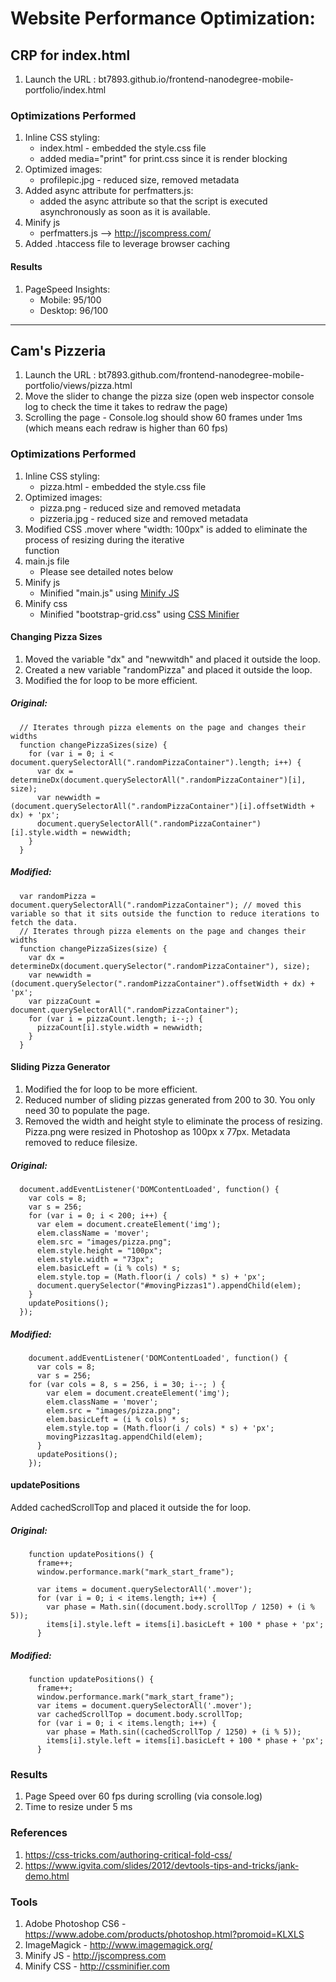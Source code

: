 # Website Performance Optimization:

## CRP for index.html

1. Launch the URL : bt7893.github.io/frontend-nanodegree-mobile-portfolio/index.html

### Optimizations Performed

1. Inline CSS styling:
    - index.html - embedded the style.css file
    - added media="print" for print.css since it is render blocking
2. Optimized images:
    - profilepic.jpg - reduced size, removed metadata
3. Added async attribute for perfmatters.js:
    - added the async attribute so that the script is executed asynchronously as soon as it is available.
4. Minify js
    - perfmatters.js --> http://jscompress.com/
5. Added .htaccess file to leverage browser caching

#### Results
1. PageSpeed Insights:
    - Mobile: 95/100
    - Desktop: 96/100


***


## Cam's Pizzeria
1. Launch the URL : bt7893.github.com/frontend-nanodegree-mobile-portfolio/views/pizza.html
2. Move the slider to change the pizza size (open web inspector console log to check the time it takes to redraw the page)
3. Scrolling the page - Console.log should show 60 frames under 1ms (which means each redraw is higher than 60 fps)

### Optimizations Performed
1. Inline CSS styling:
   - pizza.html - embedded the style.css file
2. Optimized images:
   - pizza.png - reduced size and removed metadata
   - pizzeria.jpg - reduced size and removed metadata
3. Modified CSS .mover where "width: 100px" is added to eliminate the process of resizing during the iterative   
   function
4. main.js file
    - Please see detailed notes below
5. Minify js
    - Minified "main.js" using [Minify JS](http://jscompress.com/)
6. Minify css
    - Minified "bootstrap-grid.css" using [CSS Minifier](http://cssminifier.com/)

#### Changing Pizza Sizes
1. Moved the variable "dx" and "newwitdh" and placed it outside the loop.
2. Created a new variable "randomPizza" and placed it outside the loop.
3. Modified the for loop to be more efficient.

##### Original:
      // Iterates through pizza elements on the page and changes their widths
      function changePizzaSizes(size) {
        for (var i = 0; i < document.querySelectorAll(".randomPizzaContainer").length; i++) {
          var dx = determineDx(document.querySelectorAll(".randomPizzaContainer")[i], size);
          var newwidth = (document.querySelectorAll(".randomPizzaContainer")[i].offsetWidth + dx) + 'px';
          document.querySelectorAll(".randomPizzaContainer")[i].style.width = newwidth;
        }
      }
##### Modified:
      var randomPizza = document.querySelectorAll(".randomPizzaContainer"); // moved this variable so that it sits outside the function to reduce iterations to fetch the data.
      // Iterates through pizza elements on the page and changes their widths
      function changePizzaSizes(size) {
        var dx = determineDx(document.querySelector(".randomPizzaContainer"), size);
        var newwidth = (document.querySelector(".randomPizzaContainer").offsetWidth + dx) + 'px';
        var pizzaCount = document.querySelectorAll(".randomPizzaContainer");
        for (var i = pizzaCount.length; i--;) {
          pizzaCount[i].style.width = newwidth;
        }
      }

#### Sliding Pizza Generator
1. Modified the for loop to be more efficient.
2. Reduced number of sliding pizzas generated from 200 to 30. You only need 30 to populate the page.
3. Removed the width and height style to eliminate the process of resizing. Pizza.png were resized in Photoshop as 
   100px x 77px. Metadata removed to reduce filesize.

##### Original:
      document.addEventListener('DOMContentLoaded', function() {
        var cols = 8;
        var s = 256;
        for (var i = 0; i < 200; i++) {
          var elem = document.createElement('img');
          elem.className = 'mover';
          elem.src = "images/pizza.png";
          elem.style.height = "100px";
          elem.style.width = "73px";
          elem.basicLeft = (i % cols) * s;
          elem.style.top = (Math.floor(i / cols) * s) + 'px';
          document.querySelector("#movingPizzas1").appendChild(elem);
        }
        updatePositions();
      });

##### Modified:
        document.addEventListener('DOMContentLoaded', function() {
          var cols = 8;
          var s = 256;
        for (var cols = 8, s = 256, i = 30; i--; ) {
            var elem = document.createElement('img');
            elem.className = 'mover';
            elem.src = "images/pizza.png";
            elem.basicLeft = (i % cols) * s;
            elem.style.top = (Math.floor(i / cols) * s) + 'px';
            movingPizzas1tag.appendChild(elem);
          }
          updatePositions();
        });

#### updatePositions
Added cachedScrollTop and placed it outside the for loop.

##### Original:
        function updatePositions() {
          frame++;
          window.performance.mark("mark_start_frame");
        
          var items = document.querySelectorAll('.mover');
          for (var i = 0; i < items.length; i++) {
            var phase = Math.sin((document.body.scrollTop / 1250) + (i % 5));
            items[i].style.left = items[i].basicLeft + 100 * phase + 'px';
          }

##### Modified:
        function updatePositions() {
          frame++;
          window.performance.mark("mark_start_frame");
          var items = document.querySelectorAll('.mover');
          var cachedScrollTop = document.body.scrollTop;
          for (var i = 0; i < items.length; i++) {
            var phase = Math.sin((cachedScrollTop / 1250) + (i % 5));
            items[i].style.left = items[i].basicLeft + 100 * phase + 'px';
          }

### Results
1. Page Speed over 60 fps during scrolling (via console.log)
2. Time to resize under 5 ms

### References
1. https://css-tricks.com/authoring-critical-fold-css/
2. https://www.igvita.com/slides/2012/devtools-tips-and-tricks/jank-demo.html

### Tools
1. Adobe Photoshop CS6 - https://www.adobe.com/products/photoshop.html?promoid=KLXLS
2. ImageMagick - http://www.imagemagick.org/
3. Minify JS - http://jscompress.com
4. Minify CSS - http://cssminifier.com
